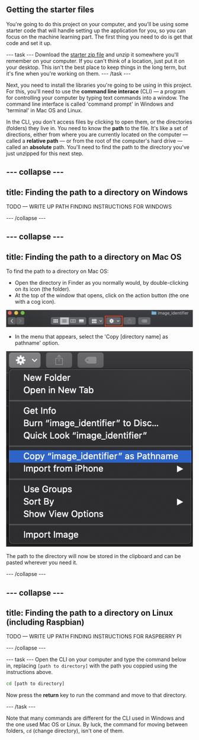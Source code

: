 ## Getting the starter files

You're going to do this project on your computer, and you'll be using some starter code that will handle setting up the application for you, so you can focus on the machine learning part. The first thing you need to do is get that code and set it up.

--- task ---
Download the [starter zip file](#) and unzip it somewhere you'll remember on your computer. If you can't think of a location, just put it on your desktop. This isn't the best place to keep things in the long term, but it's fine when you're working on them.
--- /task ---

Next, you need to install the libraries you're going to be using in this project. For this, you'll need to use the **command line interace** (CLI) — a program for controlling your computer by typing text commands into a window. The command line interface is called 'command prompt' in Windows and 'terminal' in Mac OS and Linux.

In the CLI, you don't access files by clicking to open them, or the directories (folders) they live in. You need to know the **path** to the file. It's like a set of directions, either from where you are currently located on the computer — called a **relative path** — or from the root of the computer's hard drive — called an **absolute** path. You'll need to find the path to the directory you've just unzipped for this next step.

--- collapse ---
---
title: Finding the path to a directory on Windows
---

TODO — WRITE UP PATH FINDING INSTRUCTIONS FOR WINDOWS

--- /collapse ---

--- collapse ---
---
title: Finding the path to a directory on Mac OS
---

To find the path to a directory on Mac OS: 

  + Open the directory in Finder as you normally would, by double-clicking on its icon (the folder).
  + At the top of the window that opens, click on the action button (the one with a cog icon). 

  ![The top of a Finder window from Mac OS, with the cog icon highlighted](images/mac_cog_icon.png)
  
  + In the menu that appears, select the 'Copy [directory name] as pathname' option. 
  
  ![A drop-down menu with 'Copy image_identifier as pathname' selected](images/mac_menu_pathname.png)

The path to the directory will now be stored in the clipboard and can be pasted wherever you need it.

--- /collapse ---

--- collapse ---
---
title: Finding the path to a directory on Linux (including Raspbian)
---

TODO — WRITE UP PATH FINDING INSTRUCTIONS FOR RASPBERRY PI

--- /collapse ---

--- task ---
Open the CLI on your computer and type the command below in, replacing `[path to directory]` with the path you coppied using the instructions above. 

```bash
cd [path to directory]
```

Now press the **return** key to run the command and move to that directory.

--- /task ---

Note that many commands are different for the CLI used in Windows and the one used Mac OS or Linux. By luck, the command for moving between folders, `cd` (change directory), isn't one of them.